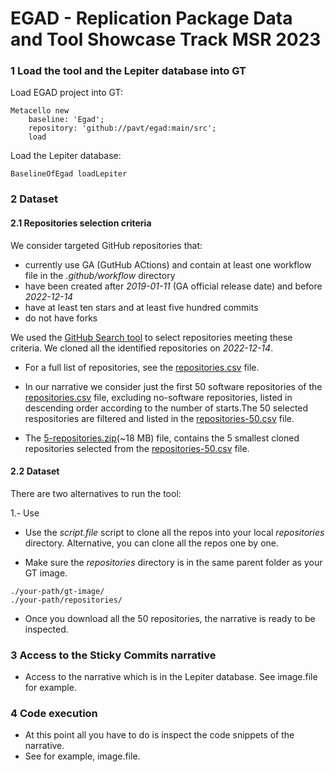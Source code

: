 # EGAD - Replication Package Data and Tool Showcase Track MSR 2023

### 1 Load the tool and the Lepiter database into GT

Load EGAD project into GT:
```
Metacello new
	baseline: 'Egad';
	repository: 'github://pavt/egad:main/src';
	load
```

Load the Lepiter database:
```
BaselineOfEgad loadLepiter
```

### 2 Dataset

#### 2.1 Repositories selection criteria

We consider targeted GitHub repositories that: 
- currently use GA (GutHub ACtions) and contain at least one workflow file in the *.github/workflow* directory
- have been created  after *2019-01-11* (GA official release date)  and before *2022-12-14*
- have at least ten stars and at least five hundred commits
- do not have forks

We used the [GitHub Search tool](https://seart-ghs.si.usi.ch/) to select repositories meeting these criteria. 
We cloned all the identified repositories on *2022-12-14*. 

- For a full list of repositories, see the [repositories.csv](https://github.com/pavt/egad/blob/main/dataset/repositories.csv) file.

- In our narrative we consider just the first 50 software repositories of the [repositories.csv](https://github.com/pavt/egad/blob/main/dataset/repositories.csv) file, excluding no-software repositories, listed in descending order according to the number of starts.The 50 selected respositories are filtered and listed in the [repositories-50.csv](https://github.com/pavt/egad/blob/main/dataset/repositories-50.csv) file.

- The [5-repositories.zip](LINK)(~18 MB) file, contains the 5 smallest cloned repositories selected from the [repositories-50.csv](https://github.com/pavt/egad/blob/main/dataset/repositories-50.csv) file.

#### 2.2 Dataset

There are two alternatives to run the tool:

1.- Use 

- Use the *script.file* script to clone all the repos into your local *repositories* directory. Alternative, you can clone all the repos one by one.

- Make sure the *repositories* directory is in the same parent folder as your GT image.
```
./your-path/gt-image/
./your-path/repositories/
```
- Once you download all the 50 repositories, the narrative is ready to be inspected.

### 3 Access to the Sticky Commits narrative

-  Access to the narrative which is in the Lepiter database. See image.file for example.

### 4 Code execution
- At this point all you have to do is inspect the code snippets of the narrative.
- See for example, image.file.
